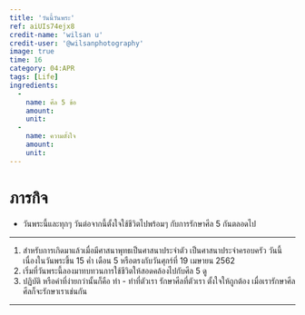 ```yaml
---
title: 'วันนี้วันพระ'
ref: aiUIs74ejx8
credit-name: 'wilsan u'
credit-user: '@wilsanphotography'
image: true
time: 16
category: 04:APR
tags: [Life]
ingredients:
  -
    name: ศีล 5 ข้อ
    amount:
    unit:
  -
    name: ความตั้งใจ
    amount:
    unit:
---
```


# ภารกิจ
 - วันพระนี้และทุกๆ วันต่อจากนี้ตั้งใจใช้ชีวิตไปพร้อมๆ กับการรักษาศีล 5 กันตลอดไป

---
1. สำหรับการเกิดมาแล้วเมื่อมีศาสนาพุทธเป็นศาสนาประจำตัว เป็นศาสนาประจำครอบครัว วันนี้เนื่องในวันพระขึ้น 15 ค่ำ เดือน 5 หรือตรงกับวันศุกร์ที่ 19 เมษายน 2562
2. เริ่มที่วันพระนี้ลองมาทบทวนการใช้ชีวิตให้สอดคล้องไปกับศีล 5 ดู
3. ปฏิบัติ หรือคำที่ง่ายกว่านั้นก็คือ ทำ - ทำที่ตัวเรา รักษาศีลที่ตัวเรา ตั้งใจให้ถูกต้อง เมื่อเรารักษาศีล ศีลก็จะรักษาเราเช่นกัน

---
